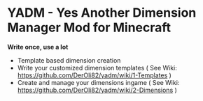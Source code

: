 # YADM - Yes Another Dimension Manager Mod for Minecraft

**Write once, use a lot**

- Template based dimension creation
- Write your customized dimension templates ( See Wiki: https://github.com/DerOli82/yadm/wiki/1-Templates )
- Create and manage your dimensions ingame ( See Wiki: https://github.com/DerOli82/yadm/wiki/2-Dimensions )
